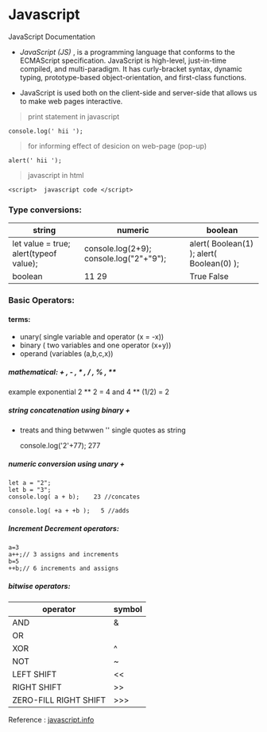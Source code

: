 # Javascript
JavaScript Documentation

* *JavaScript (JS)* , is a programming language that conforms to the ECMAScript specification. JavaScript is high-level, just-in-time compiled, and multi-paradigm. It has curly-bracket syntax, dynamic typing, prototype-based object-orientation, and first-class functions.

* JavaScript is used both on the client-side and server-side that allows us to make web pages interactive.

> print statement in javascript

    console.log(' hii ');

> for informing effect of desicion on web-page (pop-up)
    
    alert(' hii ');
> javascript in html 
    
    <script>  javascript code </script>

### Type conversions:
string | numeric | boolean
-------|---------|--------
let value = true; alert(typeof value); | console.log(2+9); console.log("2"+"9"); | alert( Boolean(1) ); alert( Boolean(0) );
boolean | 11   29 | True   False

### Basic Operators:

#### terms: 
* unary( single variable and operator (x = -x))
* binary ( two variables and one operator (x+y))
* operand (variables (a,b,c,x))

##### mathematical: + , - , * , / , % , **
example exponential 2 ** 2 = 4 and 4 ** (1/2) = 2

##### string concatenation using binary + 
+ treats and thing betwwen '' single quotes as string 
    
    console.log('2'+77); 
    277
    
##### numeric conversion using unary +

    let a = "2";
    let b = "3";
    console.log( a + b);    23 //concates
   
    console.log( +a + +b );   5 //adds
##### Increment Decrement operators:
    a=3
    a++;// 3 assigns and increments
    b=5
    ++b;// 6 increments and assigns

##### bitwise operators: 
operator | symbol
---------|-------
AND |  & 
OR | | 
XOR | ^ 
NOT | ~ 
LEFT SHIFT | << 
RIGHT SHIFT | >> 
ZERO-FILL RIGHT SHIFT | >>> 

Reference : [javascript.info](https://javascript.info/)

